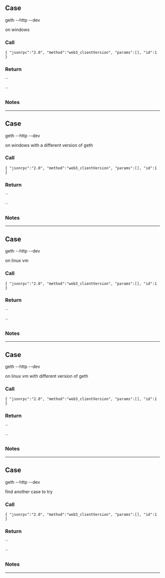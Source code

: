 ## Case
  
 geth --http --dev 
  
 on windows 
 
### Call

``
{
	"jsonrpc":"2.0",
	"method":"web3_clientVersion",
	"params":[],
	"id":1
}
`` 

### Return

``

``

### Notes

 
 
---
## Case
  
 geth --http --dev 
  
 on windows with a different version of geth 
  
### Call

``
{
	"jsonrpc":"2.0",
	"method":"web3_clientVersion",
	"params":[],
	"id":1
}
`` 

### Return

``

``

### Notes

 
 
---
## Case
  
 geth --http --dev 
  
 on linux vm 
  
### Call

``
{
	"jsonrpc":"2.0",
	"method":"web3_clientVersion",
	"params":[],
	"id":1
}
`` 

### Return

``

``

### Notes

 
 
---
## Case
  
 geth --http --dev 
  
on linux vm with different version of geth  
  
### Call

``
{
	"jsonrpc":"2.0",
	"method":"web3_clientVersion",
	"params":[],
	"id":1
}
`` 

### Return

``

``

### Notes

 
 
---
## Case
  
 geth --http --dev 
  
 find another case to try 
  
### Call

``
{
	"jsonrpc":"2.0",
	"method":"web3_clientVersion",
	"params":[],
	"id":1
}
`` 

### Return

``

``

### Notes

 
 
---
